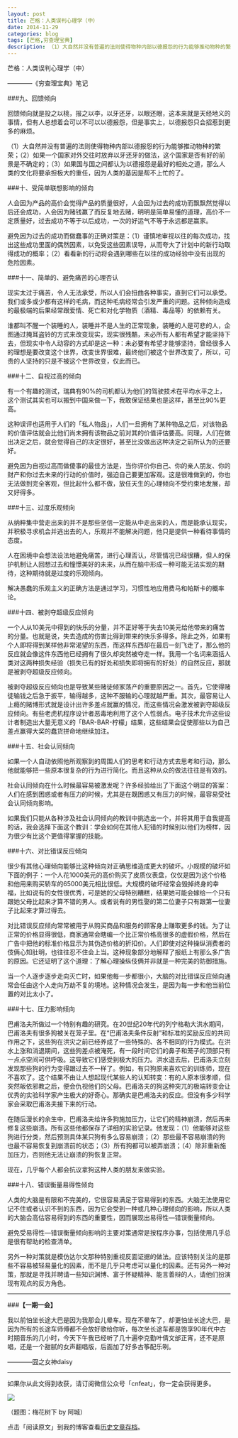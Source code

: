 ```yaml
---
layout: post
title: 芒格：人类误判心理学（中）
date: 2014-11-29
categories: blog
tags: [芒格,穷查理宝典]
description: （1）大自然并没有普遍的法则使得物种内部以德报怨的行为能够推动物种的繁荣；（2）如果一个国家对外交往时放弃以牙还牙的做法，这个国家是否有好的前景是不确定的；（3）如果国与国之间都认为以德报怨是最好的相处之道，那么人类的文化将要承担极大的重任，因为人类的基因是帮不上忙的了。
---
```



芒格：人类误判心理学（中）

————《穷查理宝典》笔记

###九、回馈倾向

回馈倾向就是投之以桃，报之以李，以牙还牙，以眼还眼，这本来就是天经地义的事情，但有人总想着会可以不可以以德报怨，但是事实上，以德报怨只会招惹到更多的麻烦。

（1）大自然并没有普遍的法则使得物种内部以德报怨的行为能够推动物种的繁荣；（2）如果一个国家对外交往时放弃以牙还牙的做法，这个国家是否有好的前景是不确定的；（3）如果国与国之间都认为以德报怨是最好的相处之道，那么人类的文化将要承担极大的重任，因为人类的基因是帮不上忙的了。


###十、受简单联想影响的倾向

人会因为产品的高价会觉得产品的质量很好，人会因为过去的成功而飘飘然觉得以后还会成功，人会因为赌钱赢了而反复地去赌，明明是简单易懂的道理，高价不一定质量好，过去成功不等于以后成功，一次的好运气不等于永远都是赢家。

避免因为过去的成功而做蠢事的正确对策是：（1）谨慎地审视以往的每次成功，找出这些成功里面的偶然因素，以免受这些因素误导，从而夸大了计划中的新行动取得成功的概率；（2）看看新的行动将会遇到哪些在以往的成功经验中没有出现的危险因素。


###十一、简单的、避免痛苦的心理否认

现实太过于痛苦，令人无法承受，所以人们会扭曲各种事实，直到它们可以承受。我们或多或少都有这样的毛病，而这种毛病经常会引发严重的问题。这种倾向造成的最极端的后果经常跟爱情、死亡和对化学物质（酒精、毒品等）的依赖有关。

谁都叫不醒一个装睡的人，装睡并不是人生的正常现象，装睡的人是可悲的人，企图通过掩耳盗铃的方式来改变现实，现实很残酷，未必所有人都有希望才能坚持下去，但现实中令人动容的方式却是这一种：未必要有希望才能够坚持，曾经很多人的理想是要改变这个世界，改变世界很难，最终他们被这个世界改变了，所以，可贵的人坚持的只是不被这个世界改变，仅此而已。

###十二、自视过高的倾向

有一个有趣的测试，瑞典有90%的司机都认为他们的驾驶技术在平均水平之上，这个测试其实也可以搬到中国来做一下，我敢保证结果也是这样，甚至比90%更高。

这种误评也适用于人们的「私人物品」，人们一旦拥有了某种物品之后，对该物品的价值评估就会比他们尚未拥有该物品之前对其的价值评估要高。同理，人们在做出决定之后，就会觉得自己的决定很好，甚至比没做出这种决定之前所认为的还要好。

避免因为自视过高而做傻事的最佳方法是，当你评价你自己、你的亲人朋友、你的财产和你过去未来的行动的价值时，强迫自己要更加客观。这是很难做到的，你也无法做到完全客观，但比起什么都不做，放任天生的心理倾向不受约束地发展，却又好得多。


###十三、过度乐观倾向

从纳粹集中营走出来的并不是那些坚信一定能从中走出来的人，而是能承认现实，并积极寻求机会并逃出去的人，乐观并不能解决问题，他只是提供一种看待事情的态度。

人在困境中会想法设法地避免痛苦，进行心理否认，尽管情况已经很糟，但人的保护机制让人回想过去和憧憬美好的未来，从而在脑中形成一种可能无法实现的期待，这种期待就是过度的乐观倾向。

解决愚蠢的乐观主义的正确方法是通过学习，习惯性地应用费马和帕斯卡的概率论。

###十四、被剥夺超级反应倾向

一个人从10美元中得到的快乐的分量，并不正好等于失去10美元给他带来的痛苦的分量。也就是说，失去造成的伤害比得到带来的快乐多得多。除此之外，如果有个人即将得到某样他非常渴望的东西，而这样东西却在最后一刻飞走了，那么他的反应就会像这件东西他已经拥有了很久却突然被夺走一样。我用一个名词来涵括人类对这两种损失经验（损失已有的好处和损失即将拥有的好处）的自然反应，那就是被剥夺超级反应倾向。

被剥夺超级反应倾向也是导致某些赌徒倾家荡产的重要原因之一。首先，它使得赌徒输钱之后急于扳平，输得越多，这种不服输的心理就越严重。其次，最容易让人上瘾的赌博形式就是设计出许多差点就赢的情况，而这些情况会激发被剥夺超级反应倾向。有些老虎机程序设计者恶毒地利用了这个人性弱点。电子技术允许这些设计者制造出大量无意义的「BAR-BAR-柠檬」结果，这些结果会促使那些以为自己差点赢得大奖的蠢货拼命地继续加注。

###十五、社会认同倾向

如果一个人自动依照他所观察到的周围人们的思考和行动方式去思考和行动，那么他就能够把一些原本很复杂的行为进行简化。而且这种从众的做法往往是有效的。

社会认同倾向在什么时候最容易被激发呢？许多经验给出了下面这个明显的答案：人们在感到困惑或者有压力的时候，尤其是在既困惑又有压力的时候，最容易受社会认同倾向影响。

如果我们只能从各种涉及社会认同倾向的教训中挑选出一个，并将其用于自我提高的话，我会选择下面这个教训：学会如何在其他人犯错的时候别以他们为榜样，因为很少有比这个更值得掌握的技能。


###十六、对比错误反应倾向

很少有其他心理倾向能够比这种倾向对正确思维造成更大的破坏。小规模的破坏如下面的例子：一个人花1000美元的高价购买了皮质仪表盘，仅仅是因为这个价格和他用来购买轿车的65000美元相比很低。大规模的破坏经常会毁掉终身的幸福，比如说有的女性很优秀，可是她的父母特别糟糕，结果她可能会嫁给一个只有跟她父母比起来才算不错的男人。或者说有的男性娶的第二位妻子只有跟第一位妻子比起来才算过得去。

对比错误反应倾向常常被用于从购买商品和服务的顾客身上赚取更多的钱。为了让正常的价格显得很低，商家通常会瞎编一个比正常价格高很多的虚假价格，然后在广告中把他的标准价格显示为其伪造价格的折扣价。人们即使对这种操纵消费者的伎俩心知肚明，也往往忍不住会上当。这种现象部分地解释了报纸上有那么多广告的原因。它还证明了这个道理：了解心理操纵伎俩并非就是一种完美的防御措施。
 
当一个人逐步逐步走向灭亡时，如果他每一步都很小，大脑的对比错误反应倾向通常会任由这个人走向万劫不复的境地。这种情况会发生，是因为每一步和他当前位置的对比太小了。


###十七、压力影响倾向

巴甫洛夫所做过一个特别有趣的研究。在20世纪20年代的列宁格勒大洪水期间，巴甫洛夫有很多狗被关在笼子里。在“巴甫洛夫条件反射”和标准的奖励反应的共同作用之下，这些狗在洪灾之前已经养成了一些特殊的、各不相同的行为模式。在洪水上涨和消退期间，这些狗差点被淹死，有一段时间它们的鼻子和笼子的顶部只有一点点空间可供呼吸。这导致它们感受到极大的压力。洪水退去后，巴甫洛夫立刻发现那些狗的行为变得跟过去不一样了。例如，有只狗原来喜欢它的训练师，现在不喜欢了。这个结果不由让人想起现代某些人的认知转变：有的人原本很孝顺，但突然皈依邪教之后，便会仇视他们的父母。巴甫洛夫的狗这种突兀的极端转变会让优秀的实验科学家产生极大的好奇心。那确实是巴甫洛夫的反应。但没有多少科学家会采取巴甫洛夫接下来的行动。

在随后漫长的余生中，巴甫洛夫给许多狗施加压力，让它们的精神崩溃，然后再来修复这些崩溃。所有这些他都保存了详细的实验记录。他发现：（1）他能够对这些狗进行分类，然后预测具体某只狗有多么容易崩溃；（2）那些最不容易崩溃的狗也最不容易恢复到崩溃前的状态；（3）所有狗都可以被弄崩溃；（4）除非重新施加压力，否则他无法让崩溃的狗恢复正常。
 
现在，几乎每个人都会抗议拿狗这种人类的朋友来做实验。


###十八、错误衡量易得性倾向

人类的大脑是有限和不完美的，它很容易满足于容易得到的东西。大脑无法使用它记不住或者认识不到的东西，因为它会受到一种或几种心理倾向的影响，所以人类的大脑会高估容易得到的东西的重要性，因而展现出易得性—错误衡量倾向。

避免受易得性—错误衡量倾向影响的主要对策通常是按程序办事，包括使用几乎总是很有帮助的检查清单。
 
另外一种对策就是模仿达尔文那种特别重视反面证据的做法。应该特别关注的是那些不容易被轻易量化的因素，而不是几乎只考虑可以量化的因素。还有另外一种对策，那就是寻找并聘请一些知识渊博、富于怀疑精神、能言善辩的人，请他们扮演现有观点的反方角色。

---

###**【一期一会】**


我以前怕坐长途大巴是因为我那会儿晕车。现在不晕车了，却更怕坐长途大巴，是因为所有的长途车师傅都不会放好歌给你听，每次坐长途车都是饱享90年代中古时期音乐的几小时，今天下午我已经听了几十遍李克勤叶倩文邰正宵，还不是原唱，还是一个甜腻的女声翻唱版，后面加了好多古筝配乐咧。

————囧之女神daisy

----

如果你从此文得到收获，请订阅微信公众号「cnfeat」，你一定会获得更多。

![](http://cnfeat.qiniudn.com/signitrue-2014-11-15.jpg)

（题图：梅花树下 by 阿城）

点击「阅读原文」到我的博客查看[历史文章存档](http://xiaoyan.work)。
